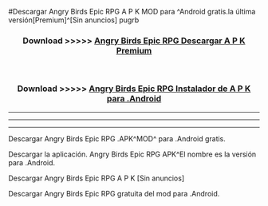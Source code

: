 #Descargar Angry Birds Epic RPG A P K MOD para ^Android gratis.la última versión[Premium]^[Sin anuncios] pugrb



<div align="center">
<h3>Download >>>>> <a href="https://es-web.web.app/?es= Angry Birds Epic RPG">Angry Birds Epic RPG Descargar A P K Premium</a></h3><br>

<h3>Download >>>>> <a href="https://es-web.web.app/?es= Angry Birds Epic RPG">Angry Birds Epic RPG Instalador de A P K para .Android</a></h3>
</div>


----------------------------------------------------------

----------------------------------------------------------

----------------------------------------------------------

Descargar Angry Birds Epic RPG .APK^MOD^ para .Android gratis.

Descargar la aplicación. Angry Birds Epic RPG APK^El nombre es la versión para .Android.

Descargar Angry Birds Epic RPG A P K [Sin anuncios]

Descargar Angry Birds Epic RPG gratuita del mod para .Android.